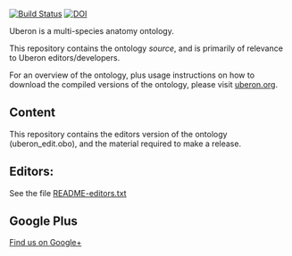 [![Build Status](https://travis-ci.org/obophenotype/uberon.svg?branch=master)](https://travis-ci.org/obophenotype/uberon)
[![DOI](https://zenodo.org/badge/13996/obophenotype/uberon.svg)](https://zenodo.org/badge/latestdoi/13996/obophenotype/uberon)

Uberon is a multi-species anatomy ontology.

This repository contains the ontology *source*, and is primarily of
relevance to Uberon editors/developers.

For an overview of the ontology, plus usage instructions on how to
download the compiled versions of the ontology, please visit
[uberon.org](http://uberon.org).

## Content

This repository contains the editors version of the ontology 
(uberon_edit.obo), and the material required to make a release.

## Editors:

See the file [README-editors.txt](bridge/../README-editors.txt)

## Google Plus

<a href="https://plus.google.com/118292284431535789477" rel="publisher">Find us on Google+</a>


